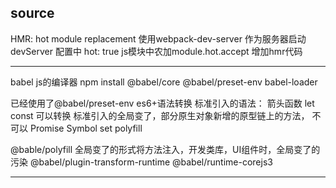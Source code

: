 
source
---------------
HMR: hot module replacement
使用webpack-dev-server 作为服务器启动
devServer 配置中 hot: true
js模块中农加module.hot.accept 增加hmr代码

-------------
babel
js的编译器
npm install @babel/core @babel/preset-env  babel-loader

已经使用了@babel/preset-env es6+语法转换
标准引入的语法： 箭头函数 let const 可以转换
标准引入的全局变了，部分原生对象新增的原型链上的方法， 不可以 Promise  Symbol set polyfill

@bable/polyfill 全局变了的形式将方法注入，开发类库，UI组件时，全局变了的污染
@babel/plugin-transform-runtime
@babel/runtime-corejs3

---------------------------------------------------------
